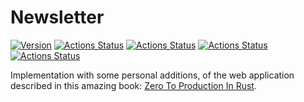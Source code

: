 # Newsletter

[![Version](https://img.shields.io/badge/rustc-1.46+-ab6000.svg)](https://blog.rust-lang.org/2020/03/12/Rust-1.46.html)
[![Actions Status](https://github.com/angelocatalani/newsletter/actions/workflows/ci_and_cd.yml/badge.svg)](https://github.com/angelocatalani/newsletter/actions)
[![Actions Status](https://github.com/angelocatalani/newsletter/actions/workflows/audit.yml/badge.svg)](https://github.com/angelocatalani/newsletter/actions)
[![Actions Status](https://github.com/angelocatalani/newsletter/actions/workflows/scheduled_deploy.yml/badge.svg)](https://github.com/angelocatalani/newsletter/actions)
[![Actions Status](https://github.com/angelocatalani/newsletter/actions/workflows/scheduled_audit.yml/badge.svg)](https://github.com/angelocatalani/newsletter/actions)

Implementation with some personal additions, of the web application described in this amazing
book: [Zero To Production In Rust](https://www.zero2prod.com/index.html?country=Italy&discount_code=VAT20).
